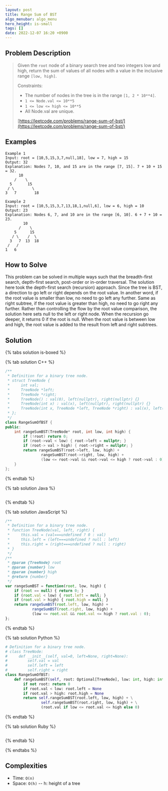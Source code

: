 ```yaml
---
layout: post
title: Range Sum of BST
algo_menubar: algo_menu
hero_height: is-small
tags: []
date: 2022-12-07 16:20 +0900
---
```

## Problem Description
> Given the `root` node of a binary search tree and two integers low and high, return the sum of values of all nodes
> with a value in the inclusive range `[low, high]`.
>
> Constraints:
> - The number of nodes in the tree is in the range `[1, 2 * 10**4]`.
> - `1 <= Node.val <= 10**5`
> - `1 <= low <= high <= 10**5`
> - All Node.val are unique.
>
> [https://leetcode.com/problems/range-sum-of-bst/](https://leetcode.com/problems/range-sum-of-bst/)

## Examples
```
Example 1
Input: root = [10,5,15,3,7,null,18], low = 7, high = 15
Output: 32
Explanation: Nodes 7, 10, and 15 are in the range [7, 15]. 7 + 10 + 15 = 32.
      10
    /    \
  5       15
 / \        \
3   7        18
```

```
Example 2
Input: root = [10,5,15,3,7,13,18,1,null,6], low = 6, high = 10
Output: 23
Explanation: Nodes 6, 7, and 10 are in the range [6, 10]. 6 + 7 + 10 = 23.
        10
      /    \
    5      15
   / \    /  \
  3   7  13  18
 /   /
1   6
```

## How to Solve
This problem can be solved in multiple ways such that the breadth-first search, depth-first search, post-order or
in-order traversal.
The solution here took the depth-first search (recursion) approach.
Since the tree is BST, a direction to go left or right depends on the root value.
In another word, if the root value is smaller than low, no need to go left any further.
Same as right subtree, if the root value is greater than high, no need to go right any further.
Rather than controlling the flow by the root value comparison, the solution here sets null to the left or right node.
When the recursion go deeper, it returns 0 if the root is null.
When the root value is between low and high, the root value is added to the result from left and right subtrees.

## Solution

{% tabs solution is-boxed %}

{% tab solution C++ %}
```cpp
/**
 * Definition for a binary tree node.
 * struct TreeNode {
 *     int val;
 *     TreeNode *left;
 *     TreeNode *right;
 *     TreeNode() : val(0), left(nullptr), right(nullptr) {}
 *     TreeNode(int x) : val(x), left(nullptr), right(nullptr) {}
 *     TreeNode(int x, TreeNode *left, TreeNode *right) : val(x), left(left), right(right) {}
 * };
 */
class RangeSumOfBST {
public:
    int rangeSumBST(TreeNode* root, int low, int high) {
        if (!root) return 0;
        if (root->val < low) { root->left = nullptr; }
        if (root-> val > high) { root->right = nullptr; }
        return rangeSumBST(root->left, low, high) +
                rangeSumBST(root->right, low, high) +
                (low <= root->val && root->val <= high ? root->val : 0);
    }
};
```
{% endtab %}

{% tab solution Java %}
```java

```
{% endtab %}

{% tab solution JavaScript %}
```js
/**
 * Definition for a binary tree node.
 * function TreeNode(val, left, right) {
 *     this.val = (val===undefined ? 0 : val)
 *     this.left = (left===undefined ? null : left)
 *     this.right = (right===undefined ? null : right)
 * }
 */
/**
 * @param {TreeNode} root
 * @param {number} low
 * @param {number} high
 * @return {number}
 */
var rangeSumBST = function(root, low, high) {
    if (root == null) { return 0; }
    if (root.val < low) { root.left = null; }
    if (root.val > high) { root.high = null; }
    return rangeSumBST(root.left, low, high) +
            rangeSumBST(root.right, low, high) +
            (low <= root.val && root.val <= high ? root.val : 0);
};
```
{% endtab %}

{% tab solution Python %}
```python
# Definition for a binary tree node.
# class TreeNode:
#     def __init__(self, val=0, left=None, right=None):
#         self.val = val
#         self.left = left
#         self.right = right
class RangeSumOfBST:
    def rangeSumBST(self, root: Optional[TreeNode], low: int, high: int) -> int:
        if not root: return 0
        if root.val < low: root.left = None
        if root.val > high: root.high = None
        return self.rangeSumBST(root.left, low, high) + \
                self.rangeSumBST(root.right, low, high) + \
                (root.val if low <= root.val <= high else 0)
```
{% endtab %}

{% tab solution Ruby %}
```ruby

```
{% endtab %}

{% endtabs %}



## Complexities
- Time: `O(n)`
- Space: `O(h)` -- h: height of a tree
